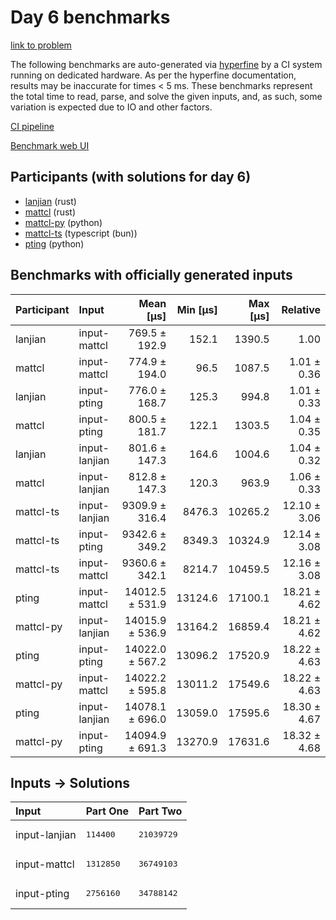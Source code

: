 # Day 6 benchmarks

[link to problem](https://adventofcode.com/2023/day/6)

The following benchmarks are auto-generated via
[hyperfine](https://github.com/sharkdp/hyperfine) by a CI system running on
dedicated hardware. As per the hyperfine documentation, results may be
inaccurate for times < 5 ms. These benchmarks represent the total time to read,
parse, and solve the given inputs, and, as such, some variation is expected due
to IO and other factors.

[CI pipeline](http://ci.papercode.net:8080/teams/main/pipelines/aoc2023)

[Benchmark web UI](https://aoc.ancalagon.black)


## Participants (with solutions for day 6)

- [lanjian](https://github.com/lanjian/aoc-2023) (rust)
- [mattcl](https://github.com/mattcl/aoc2023) (rust)
- [mattcl-py](https://github.com/mattcl/aoc2023-py) (python)
- [mattcl-ts](https://github.com/mattcl/aoc2023-js) (typescript (bun))
- [pting](https://github.com/pting/aoc2023) (python)


## Benchmarks with officially generated inputs

| Participant | Input | Mean [µs] | Min [µs] | Max [µs] | Relative |
|:---|:---|---:|---:|---:|---:|
| lanjian | input-mattcl | 769.5 ± 192.9 | 152.1 | 1390.5 | 1.00 |
| mattcl | input-mattcl | 774.9 ± 194.0 | 96.5 | 1087.5 | 1.01 ± 0.36 |
| lanjian | input-pting | 776.0 ± 168.7 | 125.3 | 994.8 | 1.01 ± 0.33 |
| mattcl | input-pting | 800.5 ± 181.7 | 122.1 | 1303.5 | 1.04 ± 0.35 |
| lanjian | input-lanjian | 801.6 ± 147.3 | 164.6 | 1004.6 | 1.04 ± 0.32 |
| mattcl | input-lanjian | 812.8 ± 147.3 | 120.3 | 963.9 | 1.06 ± 0.33 |
| mattcl-ts | input-lanjian | 9309.9 ± 316.4 | 8476.3 | 10265.2 | 12.10 ± 3.06 |
| mattcl-ts | input-pting | 9342.6 ± 349.2 | 8349.3 | 10324.9 | 12.14 ± 3.08 |
| mattcl-ts | input-mattcl | 9360.6 ± 342.1 | 8214.7 | 10459.5 | 12.16 ± 3.08 |
| pting | input-mattcl | 14012.5 ± 531.9 | 13124.6 | 17100.1 | 18.21 ± 4.62 |
| mattcl-py | input-lanjian | 14015.9 ± 536.9 | 13164.2 | 16859.4 | 18.21 ± 4.62 |
| pting | input-pting | 14022.0 ± 567.2 | 13096.2 | 17520.9 | 18.22 ± 4.63 |
| mattcl-py | input-mattcl | 14022.2 ± 595.8 | 13011.2 | 17549.6 | 18.22 ± 4.63 |
| pting | input-lanjian | 14078.1 ± 696.0 | 13059.0 | 17595.6 | 18.30 ± 4.67 |
| mattcl-py | input-pting | 14094.9 ± 691.3 | 13270.9 | 17631.6 | 18.32 ± 4.68 |


## Inputs -> Solutions

| Input | Part One | Part Two |
|:---|:---|:---|
|input-lanjian|<pre>114400</pre>|<pre>21039729</pre>|
|input-mattcl|<pre>1312850</pre>|<pre>36749103</pre>|
|input-pting|<pre>2756160</pre>|<pre>34788142</pre>|